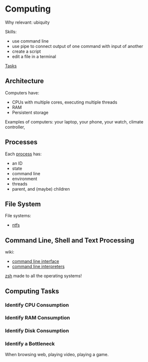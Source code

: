 # Computing

Why relevant: ubiquity

Skills:

* use command line
* use pipe to connect output of one command with input of another
* create a script
* edit a file in a terminal

[Tasks](./tasks.md)

## Architecture

Computers have:

* CPUs with multiple cores, executing multiple threads
* RAM
* Persistent storage

Examples of computers: your laptop, your phone, your watch, climate controller,

## Processes

Each [process](https://en.wikipedia.org/wiki/Process_(computing)) has:

* an ID
* state
* command line
* environment
* threads
* parent, and (maybe) children


## File System

File systems:

* [ntfs](https://en.wikipedia.org/wiki/NTFS)

## Command Line, Shell and Text Processing

wiki:

* [command line interface](https://en.wikipedia.org/wiki/Command-line_interface)
* [command line interpreters](https://en.wikipedia.org/wiki/List_of_command-line_interpreters)

[zsh](https://en.wikipedia.org/wiki/Z_shell) made to all the operating systems!

## Computing Tasks

### Identify CPU Consumption

### Identify RAM Consumption

### Identify Disk Consumption

### Identify a Bottleneck

When browsing web, playing video, playing a game.

